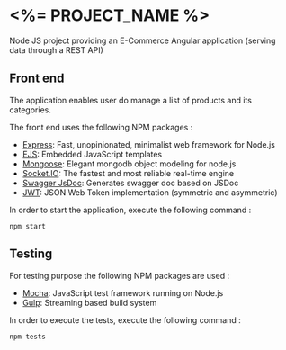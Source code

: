 # <%= PROJECT_NAME %>
Node JS project providing an E-Commerce Angular application (serving data through a REST API)

## Front end

The application enables user do manage a list of products and its categories.  
  
The front end uses the following NPM packages :
* [Express](http://expressjs.com/): Fast, unopinionated, minimalist web framework for Node.js
* [EJS](https://www.npmjs.com/package/ejs): Embedded JavaScript templates
* [Mongoose](http://mongoosejs.com/): Elegant mongodb object modeling for node.js
* [Socket.IO](http://socket.io/): The fastest and most reliable real-time engine
* [Swagger JsDoc](https://www.npmjs.com/package/swagger-jsdoc): Generates swagger doc based on JSDoc
* [JWT](https://www.npmjs.com/package/jsonwebtoken): JSON Web Token implementation (symmetric and asymmetric)

In order to start the application, execute the following command :
```
npm start
```

## Testing

For testing purpose the following NPM packages are used :
* [Mocha](https://mochajs.org/): JavaScript test framework running on Node.js
* [Gulp](http://gulpjs.com/): Streaming based build system

In order to execute the tests, execute the following command :
```
npm tests
```
